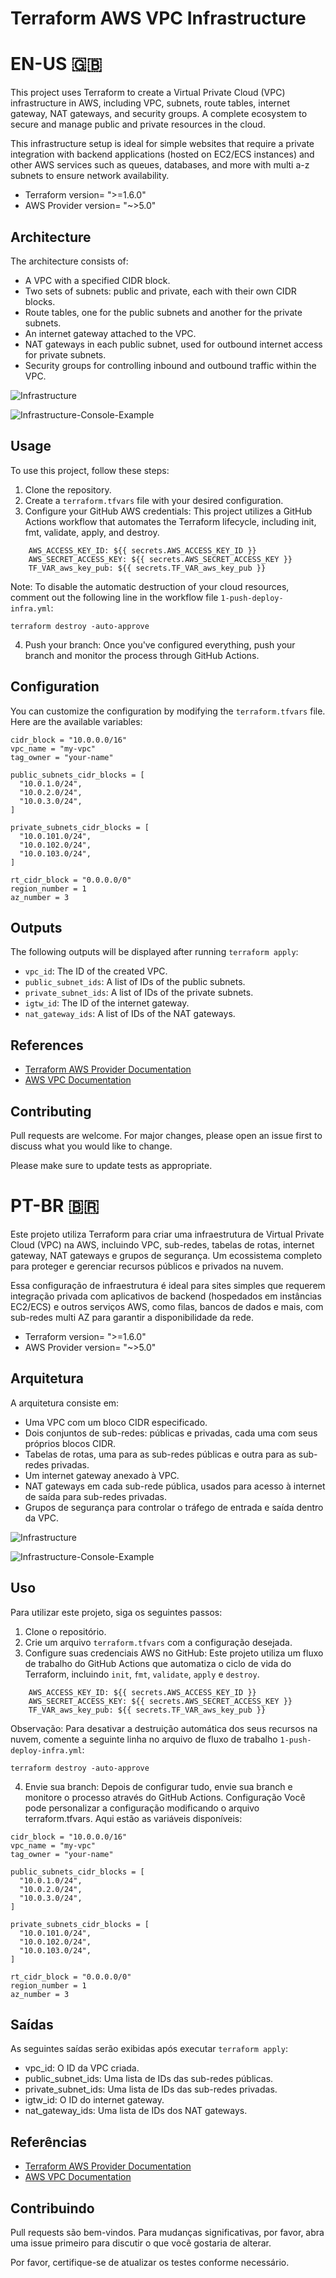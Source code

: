 # Terraform AWS VPC Infrastructure

# EN-US 🇬🇧

This project uses Terraform to create a Virtual Private Cloud (VPC) infrastructure in AWS, including VPC, subnets, route tables, internet gateway, NAT gateways, and security groups. A complete ecosystem to secure and manage public and private resources in the cloud.

This infrastructure setup is ideal for simple websites that require a private integration with backend applications (hosted on EC2/ECS instances) and other AWS services such as queues, databases, and more with multi a-z subnets to ensure network availability.

- Terraform version= ">=1.6.0"
- AWS Provider version= "~>5.0"

## Architecture

The architecture consists of:

- A VPC with a specified CIDR block.
- Two sets of subnets: public and private, each with their own CIDR blocks.
- Route tables, one for the public subnets and another for the private subnets.
- An internet gateway attached to the VPC.
- NAT gateways in each public subnet, used for outbound internet access for private subnets.
- Security groups for controlling inbound and outbound traffic within the VPC.

![Infrastructure](assets/vpc-infrastructure.png)

![Infrastructure-Console-Example](assets/infra_console_example.png)

## Usage

To use this project, follow these steps:

1. Clone the repository.
2. Create a `terraform.tfvars` file with your desired configuration.
3. Configure your GitHub AWS credentials: This project utilizes a GitHub Actions workflow that automates the Terraform lifecycle, including init, fmt, validate, apply, and destroy.

```env:
    AWS_ACCESS_KEY_ID: ${{ secrets.AWS_ACCESS_KEY_ID }}
    AWS_SECRET_ACCESS_KEY: ${{ secrets.AWS_SECRET_ACCESS_KEY }}
    TF_VAR_aws_key_pub: ${{ secrets.TF_VAR_aws_key_pub }}
```
Note: To disable the automatic destruction of your cloud resources, comment out the following line in the workflow file `1-push-deploy-infra.yml`:

```
terraform destroy -auto-approve
```

4. Push your branch: Once you've configured everything, push your branch and monitor the process through GitHub Actions.

## Configuration

You can customize the configuration by modifying the `terraform.tfvars` file. Here are the available variables:

```hcl
cidr_block = "10.0.0.0/16"
vpc_name = "my-vpc"
tag_owner = "your-name"

public_subnets_cidr_blocks = [
  "10.0.1.0/24",
  "10.0.2.0/24",
  "10.0.3.0/24",
]

private_subnets_cidr_blocks = [
  "10.0.101.0/24",
  "10.0.102.0/24",
  "10.0.103.0/24",
]

rt_cidr_block = "0.0.0.0/0"
region_number = 1
az_number = 3
```

## Outputs

The following outputs will be displayed after running `terraform apply`:

- `vpc_id`: The ID of the created VPC.
- `public_subnet_ids`: A list of IDs of the public subnets.
- `private_subnet_ids`: A list of IDs of the private subnets.
- `igtw_id`: The ID of the internet gateway.
- `nat_gateway_ids`: A list of IDs of the NAT gateways.

## References

- [Terraform AWS Provider Documentation](https://registry.terraform.io/providers/hashicorp/aws/latest/docs)
- [AWS VPC Documentation](https://docs.aws.amazon.com/vpc/latest/userguide/VPC_Introduction.html)

## Contributing

Pull requests are welcome. For major changes, please open an issue first to discuss what you would like to change.

Please make sure to update tests as appropriate.


# PT-BR 🇧🇷

Este projeto utiliza Terraform para criar uma infraestrutura de Virtual Private Cloud (VPC) na AWS, incluindo VPC, sub-redes, tabelas de rotas, internet gateway, NAT gateways e grupos de segurança. Um ecossistema completo para proteger e gerenciar recursos públicos e privados na nuvem.

Essa configuração de infraestrutura é ideal para sites simples que requerem integração privada com aplicativos de backend (hospedados em instâncias EC2/ECS) e outros serviços AWS, como filas, bancos de dados e mais, com sub-redes multi AZ para garantir a disponibilidade da rede.

- Terraform version= ">=1.6.0"
- AWS Provider version= "~>5.0"

## Arquitetura

A arquitetura consiste em:

- Uma VPC com um bloco CIDR especificado.
- Dois conjuntos de sub-redes: públicas e privadas, cada uma com seus próprios blocos CIDR.
- Tabelas de rotas, uma para as sub-redes públicas e outra para as sub-redes privadas.
- Um internet gateway anexado à VPC.
- NAT gateways em cada sub-rede pública, usados para acesso à internet de saída para sub-redes privadas.
- Grupos de segurança para controlar o tráfego de entrada e saída dentro da VPC.

![Infrastructure](assets/vpc-infrastructure.png)

![Infrastructure-Console-Example](assets/infra_console_example.png)

## Uso

Para utilizar este projeto, siga os seguintes passos:

1. Clone o repositório.
2. Crie um arquivo `terraform.tfvars` com a configuração desejada.
3. Configure suas credenciais AWS no GitHub: Este projeto utiliza um fluxo de trabalho do GitHub Actions que automatiza o ciclo de vida do Terraform, incluindo `init`, `fmt`, `validate`, `apply` e `destroy`.

```env:
    AWS_ACCESS_KEY_ID: ${{ secrets.AWS_ACCESS_KEY_ID }}
    AWS_SECRET_ACCESS_KEY: ${{ secrets.AWS_SECRET_ACCESS_KEY }}
    TF_VAR_aws_key_pub: ${{ secrets.TF_VAR_aws_key_pub }}
```

Observação: Para desativar a destruição automática dos seus recursos na nuvem, comente a seguinte linha no arquivo de fluxo de trabalho `1-push-deploy-infra.yml`:


```
terraform destroy -auto-approve
```

4. Envie sua branch: Depois de configurar tudo, envie sua branch e monitore o processo através do GitHub Actions.
Configuração
Você pode personalizar a configuração modificando o arquivo terraform.tfvars. Aqui estão as variáveis disponíveis:

```hcl
cidr_block = "10.0.0.0/16"
vpc_name = "my-vpc"
tag_owner = "your-name"

public_subnets_cidr_blocks = [
  "10.0.1.0/24",
  "10.0.2.0/24",
  "10.0.3.0/24",
]

private_subnets_cidr_blocks = [
  "10.0.101.0/24",
  "10.0.102.0/24",
  "10.0.103.0/24",
]

rt_cidr_block = "0.0.0.0/0"
region_number = 1
az_number = 3
```

## Saídas

As seguintes saídas serão exibidas após executar `terraform apply`:

- vpc_id: O ID da VPC criada.
- public_subnet_ids: Uma lista de IDs das sub-redes públicas.
- private_subnet_ids: Uma lista de IDs das sub-redes privadas.
- igtw_id: O ID do internet gateway.
- nat_gateway_ids: Uma lista de IDs dos NAT gateways.

## Referências

- [Terraform AWS Provider Documentation](https://registry.terraform.io/providers/hashicorp/aws/latest/docs)
- [AWS VPC Documentation](https://docs.aws.amazon.com/vpc/latest/userguide/VPC_Introduction.html)

## Contribuindo

Pull requests são bem-vindos. Para mudanças significativas, por favor, abra uma issue primeiro para discutir o que você gostaria de alterar.

Por favor, certifique-se de atualizar os testes conforme necessário.

